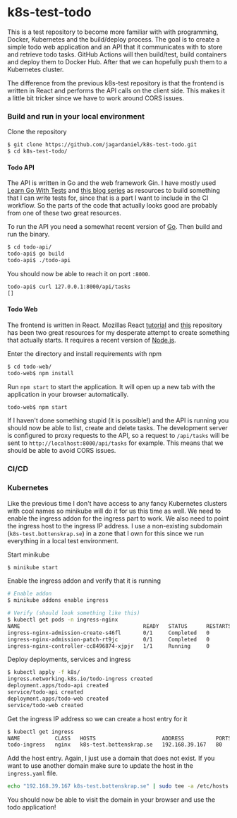 # k8s-test-todo

This is a test repository to become more familiar with with programming, Docker, Kubernetes and the build/deploy process. The goal is to create a simple todo web application and an API that it communicates with to store and retrieve todo tasks. GitHub Actions will then build/test, build containers and deploy them to Docker Hub. After that we can hopefully push them to a Kubernetes cluster.

The difference from the previous k8s-test repository is that the frontend is written in React and performs the API calls on the client side. This makes it a little bit tricker since we have to work around CORS issues.


### Build and run in your local environment

Clone the repository
```bash
$ git clone https://github.com/jagardaniel/k8s-test-todo.git
$ cd k8s-test-todo/
```

#### Todo API
The API is written in Go and the web framework Gin. I have mostly used [Learn Go With Tests](https://quii.gitbook.io/learn-go-with-tests/build-an-application/app-intro) and [this blog series](https://eli.thegreenplace.net/2021/rest-servers-in-go-part-1-standard-library/) as resources to build something that I can write tests for, since that is a part I want to include in the CI workflow. So the parts of the code that actually looks good are probably from one of these two great resources.

To run the API you need a somewhat recent version of [Go](https://go.dev/dl/). Then build and run the binary.
```bash
$ cd todo-api/
todo-api$ go build
todo-api$ ./todo-api
```

You should now be able to reach it on port `:8000`.

```bash
todo-api$ curl 127.0.0.1:8000/api/tasks
[]
```

#### Todo Web
The frontend is written in React. Mozillas React [tutorial](https://developer.mozilla.org/en-US/docs/Learn/Tools_and_testing/Client-side_JavaScript_frameworks/React_getting_started) and [this](https://github.com/imnileshd/react-todo-app) repository has been two great resources for my desperate attempt to create something that actually starts. It requires a recent version of [Node.js](https://nodejs.org/en/).


Enter the directory and install requirements with npm
```bash
$ cd todo-web/
todo-web$ npm install
```

Run `npm start` to start the application. It will open up a new tab with the application in your browser automatically.
```bash
todo-web$ npm start
```

If I haven't done something stupid (it is possible!) and the API is running you should now be able to list, create and delete tasks. The development server is configured to proxy requests to the API, so a request to `/api/tasks` will be sent to `http://localhost:8000/api/tasks` for example. This means that we should be able to avoid CORS issues.

### CI/CD

### Kubernetes

Like the previous time I don't have access to any fancy Kubernetes clusters with cool names so minikube will do it for us this time as well. We need to enable the ingress addon for the ingress part to work. We also need to point the ingress host to the ingress IP address. I use a non-existing subdomain (`k8s-test.bottenskrap.se`) in a zone that I own for this since we run everything in a local test environment.

Start minikube
```bash
$ minikube start
```

Enable the ingress addon and verify that it is running
```bash
# Enable addon
$ minikube addons enable ingress

# Verify (should look something like this)
$ kubectl get pods -n ingress-nginx
NAME                                       READY   STATUS      RESTARTS   AGE
ingress-nginx-admission-create-s46fl       0/1     Completed   0          35s
ingress-nginx-admission-patch-rt9jc        0/1     Completed   0          35s
ingress-nginx-controller-cc8496874-xjpjr   1/1     Running     0          35s
```

Deploy deployments, services and ingress
```bash
$ kubectl apply -f k8s/
ingress.networking.k8s.io/todo-ingress created
deployment.apps/todo-api created
service/todo-api created
deployment.apps/todo-web created
service/todo-web created
```

Get the ingress IP address so we can create a host entry for it
```bash
$ kubectl get ingress
NAME           CLASS   HOSTS                     ADDRESS          PORTS   AGE
todo-ingress   nginx   k8s-test.bottenskrap.se   192.168.39.167   80      60s
```

Add the host entry. Again, I just use a domain that does not exist. If you want to use another domain make sure to update the host in the `ingress.yaml` file.
```bash
echo "192.168.39.167 k8s-test.bottenskrap.se" | sudo tee -a /etc/hosts
```

You should now be able to visit the domain in your browser and use the todo application!